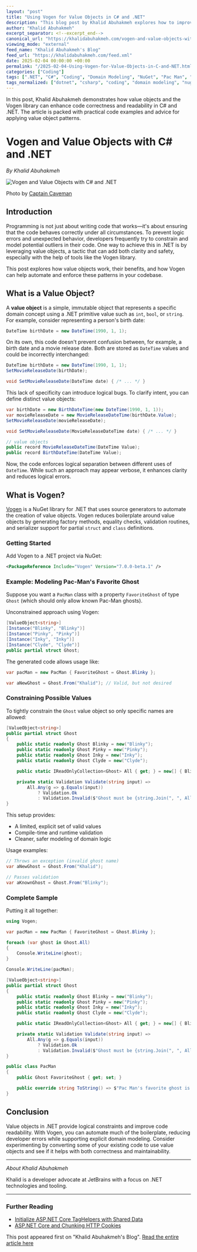 ```yaml
---
layout: "post"
title: "Using Vogen for Value Objects in C# and .NET"
description: "This blog post by Khalid Abuhakmeh explores how to improve code correctness and clarity in .NET using value objects, focusing on the Vogen library to generate and constrain value types. Examples demonstrate Vogen's use in reducing errors and boilerplate when modeling domain concepts."
author: "Khalid Abuhakmeh"
excerpt_separator: <!--excerpt_end-->
canonical_url: "https://khalidabuhakmeh.com/vogen-and-value-objects-with-csharp-and-dotnet"
viewing_mode: "external"
feed_name: "Khalid Abuhakmeh's Blog"
feed_url: "https://khalidabuhakmeh.com/feed.xml"
date: 2025-02-04 00:00:00 +00:00
permalink: "/2025-02-04-Using-Vogen-for-Value-Objects-in-C-and-NET.html"
categories: ["Coding"]
tags: [".NET", "C#", "Coding", "Domain Modeling", "NuGet", "Pac Man", "Posts", "Source Generators", "Type Safety", "Validation", "Value Objects", "Vogen"]
tags_normalized: ["dotnet", "csharp", "coding", "domain modeling", "nuget", "pac man", "posts", "source generators", "type safety", "validation", "value objects", "vogen"]
---
```


In this post, Khalid Abuhakmeh demonstrates how value objects and the Vogen library can enhance code correctness and readability in C# and .NET. The article is packed with practical code examples and advice for applying value object patterns.<!--excerpt_end-->

# Vogen and Value Objects with C# and .NET

*By Khalid Abuhakmeh*

![Vogen and Value Objects with C# and .NET](https://res.cloudinary.com/abuhakmeh/image/fetch/c_limit,f_auto,q_auto,w_800/https://khalidabuhakmeh.com/assets/images/posts/misc/vogen-value-objects-csharp-dotnet.jpg)

Photo by [Captain Caveman](https://en.wikipedia.org/wiki/Captain_Caveman_and_the_Teen_Angels)

## Introduction

Programming is not just about writing code that works—it's about ensuring that the code behaves correctly under all circumstances. To prevent logic errors and unexpected behavior, developers frequently try to constrain and model potential outliers in their code. One way to achieve this in .NET is by leveraging value objects, a tactic that can add both clarity and safety, especially with the help of tools like the Vogen library.

This post explores how value objects work, their benefits, and how Vogen can help automate and enforce these patterns in your codebase.

## What is a Value Object?

A **value object** is a simple, immutable object that represents a specific domain concept using a .NET primitive value such as `int`, `bool`, or `string`. For example, consider representing a person's birth date:

```csharp
DateTime birthDate = new DateTime(1990, 1, 1);
```

On its own, this code doesn't prevent confusion between, for example, a birth date and a movie release date. Both are stored as `DateTime` values and could be incorrectly interchanged:

```csharp
DateTime birthDate = new DateTime(1990, 1, 1);
SetMovieReleaseDate(birthDate);

void SetMovieReleaseDate(DateTime date) { /* ... */ }
```

This lack of specificity can introduce logical bugs. To clarify intent, you can define distinct value objects:

```csharp
var birthDate = new BirthDateTime(new DateTime(1990, 1, 1));
var movieReleaseDate = new MovieReleaseDateTime(birthDate.Value);
SetMovieReleaseDate(movieReleaseDate);

void SetMovieReleaseDate(MovieReleaseDateTime date) { /* ... */ }

// value objects
public record MovieReleaseDateTime(DateTime Value);
public record BirthDateTime(DateTime Value);
```

Now, the code enforces logical separation between different uses of `DateTime`. While such an approach may appear verbose, it enhances clarity and reduces logical errors.

## What is Vogen?

[Vogen](https://stevedunn.github.io/Vogen/overview.html) is a NuGet library for .NET that uses source generators to automate the creation of value objects. Vogen reduces boilerplate around value objects by generating factory methods, equality checks, validation routines, and serializer support for partial `struct` and `class` definitions.

### Getting Started

Add Vogen to a .NET project via NuGet:

```xml
<PackageReference Include="Vogen" Version="7.0.0-beta.1" />
```

### Example: Modeling Pac-Man's Favorite Ghost

Suppose you want a `PacMan` class with a property `FavoriteGhost` of type `Ghost` (which should only allow known Pac-Man ghosts).

Unconstrained approach using Vogen:

```csharp
[ValueObject<string>]
[Instance("Blinky", "Blinky")]
[Instance("Pinky", "Pinky")]
[Instance("Inky", "Inky")]
[Instance("Clyde", "Clyde")]
public partial struct Ghost;
```

The generated code allows usage like:

```csharp
var pacMan = new PacMan { FavoriteGhost = Ghost.Blinky };

var aNewGhost = Ghost.From("Khalid"); // Valid, but not desired
```

### Constraining Possible Values

To tightly constrain the `Ghost` value object so only specific names are allowed:

```csharp
[ValueObject<string>]
public partial struct Ghost
{
    public static readonly Ghost Blinky = new("Blinky");
    public static readonly Ghost Pinky = new("Pinky");
    public static readonly Ghost Inky = new("Inky");
    public static readonly Ghost Clyde = new("Clyde");

    public static IReadOnlyCollection<Ghost> All { get; } = new[] { Blinky, Pinky, Inky, Clyde }.AsReadOnly();

    private static Validation Validate(string input) =>
        All.Any(g => g.Equals(input))
            ? Validation.Ok
            : Validation.Invalid($"Ghost must be {string.Join(", ", All)}");
}
```

This setup provides:

- A limited, explicit set of valid values
- Compile-time and runtime validation
- Cleaner, safer modeling of domain logic

Usage examples:

```csharp
// Throws an exception (invalid ghost name)
var aNewGhost = Ghost.From("Khalid");

// Passes validation
var aKnownGhost = Ghost.From("Blinky");
```

### Complete Sample

Putting it all together:

```csharp
using Vogen;

var pacMan = new PacMan { FavoriteGhost = Ghost.Blinky };

foreach (var ghost in Ghost.All)
{
    Console.WriteLine(ghost);
}

Console.WriteLine(pacMan);

[ValueObject<string>]
public partial struct Ghost
{
    public static readonly Ghost Blinky = new("Blinky");
    public static readonly Ghost Pinky = new("Pinky");
    public static readonly Ghost Inky = new("Inky");
    public static readonly Ghost Clyde = new("Clyde");

    public static IReadOnlyCollection<Ghost> All { get; } = new[] { Blinky, Pinky, Inky, Clyde }.AsReadOnly();

    private static Validation Validate(string input) =>
        All.Any(g => g.Equals(input))
            ? Validation.Ok
            : Validation.Invalid($"Ghost must be {string.Join(", ", All)}");
}

public class PacMan
{
    public Ghost FavoriteGhost { get; set; }

    public override string ToString() => $"Pac Man's favorite ghost is {FavoriteGhost}.";
}
```

## Conclusion

Value objects in .NET provide logical constraints and improve code readability. With Vogen, you can automate much of the boilerplate, reducing developer errors while supporting explicit domain modeling. Consider experimenting by converting some of your existing code to use value objects and see if it helps with both correctness and maintainability.

---

*About Khalid Abuhakmeh*

Khalid is a developer advocate at JetBrains with a focus on .NET technologies and tooling.

---

### Further Reading

- [Initialize ASP.NET Core TagHelpers with Shared Data](/initialize-aspnet-core-taghelpers-with-shared-data)
- [ASP.NET Core and Chunking HTTP Cookies](/aspnet-core-and-chunking-http-cookies)

This post appeared first on "Khalid Abuhakmeh's Blog". [Read the entire article here](https://khalidabuhakmeh.com/vogen-and-value-objects-with-csharp-and-dotnet)
